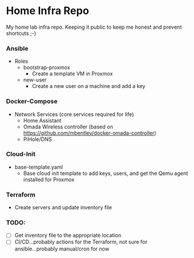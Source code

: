 # Home Infra Repo
My home lab infra repo. Keeping it public to keep me honest and prevent shortcuts ;-)

### Ansible
- Roles
    - bootstrap-proxmox
        - Create a template VM in Proxmox
    - new-user
        - Create a new user on a machine and add a key

### Docker-Compose
- Network Services (core services required for life)
    - Home Assistant
    - Omada Wireless controller (based on https://github.com/mbentley/docker-omada-controller)
    - PiHole/DNS

### Cloud-Init
- base-template.yaml
    - Base cloud init template to add keys, users, and get the Qemu agent installed for Proxmox

### Terraform
- Create servers and update inventory file

### TODO:
- [ ] Get inventory file to the appropriate location
- [ ] CI/CD...probably actions for the Terraform, not sure for ansible...probably manual/cron for now
